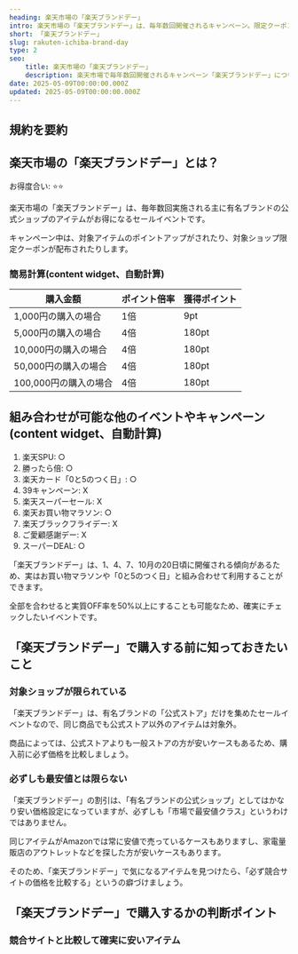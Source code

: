 ```yaml
---
heading: 楽天市場の「楽天ブランドデー」
intro: 楽天市場の「楽天ブランドデー」は、毎年数回開催されるキャンペーン。限定クーポンや対象アイテムポイントアップなど、関連アイテムの購入がお得になります。
short: 「楽天ブランドデー」
slug: rakuten-ichiba-brand-day
type: 2
seo:
    title: 楽天市場の「楽天ブランドデー」
    description: 楽天市場で毎年数回開催されるキャンペーン「楽天ブランドデー」について解説。特典内容やお得度合い、他のキャンペーンとの違いなど。
date: 2025-05-09T00:00:00.000Z
updated: 2025-05-09T00:00:00.000Z
---
```


## 規約を要約

## 楽天市場の「楽天ブランドデー」とは？

お得度合い: ⭐️⭐️

楽天市場の「楽天ブランドデー」は、毎年数回実施される主に有名ブランドの公式ショップのアイテムがお得になるセールイベントです。

キャンペーン中は、対象アイテムのポイントアップがされたり、対象ショップ限定クーポンが配布されたりします。

### 簡易計算(content widget、自動計算)

|購入金額|ポイント倍率|獲得ポイント|
|---|---|---|
1,000円の購入の場合|1倍|9pt|
5,000円の購入の場合|4倍|180pt|
10,000円の購入の場合|4倍|180pt|
50,000円の購入の場合|4倍|180pt|
100,000円の購入の場合|4倍|180pt|

## 組み合わせが可能な他のイベントやキャンペーン(content widget、自動計算)

1. 楽天SPU: ○
1. 勝ったら倍: ○
2. 楽天カード「0と5のつく日」: ○
3. 39キャンペーン: X
4. 楽天スーパーセール: X
5. 楽天お買い物マラソン: ○
6. 楽天ブラックフライデー: X
7. ご愛顧感謝デー: X
8. スーパーDEAL: ○

「楽天ブランドデー」は、1、4、7、10月の20日頃に開催される傾向があるため、実はお買い物マラソンや「0と5のつく日」と組み合わせて利用することができます。

全部を合わせると実質OFF率を50%以上にすることも可能なため、確実にチェックしたいイベントです。

## 「楽天ブランドデー」で購入する前に知っておきたいこと

### 対象ショップが限られている

「楽天ブランドデー」は、有名ブランドの「公式ストア」だけを集めたセールイベントなので、同じ商品でも公式ストア以外のアイテムは対象外。

商品によっては、公式ストアよりも一般ストアの方が安いケースもあるため、購入前に必ず価格を比較しましょう。

### 必ずしも最安値とは限らない

「楽天ブランドデー」の割引は、「有名ブランドの公式ショップ」としてはかなり安い価格設定になっていますが、必ずしも「市場で最安値クラス」というわけではありません。

同じアイテムがAmazonでは常に安値で売っているケースもありますし、家電量販店のアウトレットなどを探した方が安いケースもあります。

そのため、「楽天ブランドデー」で気になるアイテムを見つけたら、「必ず競合サイトの価格を比較する」というの癖づけましょう。

## 「楽天ブランドデー」で購入するかの判断ポイント

### 競合サイトと比較して確実に安いアイテム



